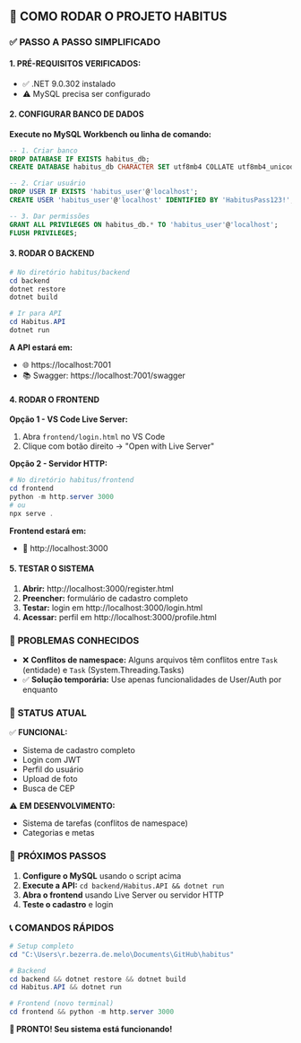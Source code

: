 ## 🚀 COMO RODAR O PROJETO HABITUS

### ✅ **PASSO A PASSO SIMPLIFICADO**

#### **1. PRÉ-REQUISITOS VERIFICADOS:**
- ✅ .NET 9.0.302 instalado
- ⚠️ MySQL precisa ser configurado

#### **2. CONFIGURAR BANCO DE DADOS**

**Execute no MySQL Workbench ou linha de comando:**

```sql
-- 1. Criar banco
DROP DATABASE IF EXISTS habitus_db;
CREATE DATABASE habitus_db CHARACTER SET utf8mb4 COLLATE utf8mb4_unicode_ci;

-- 2. Criar usuário
DROP USER IF EXISTS 'habitus_user'@'localhost';
CREATE USER 'habitus_user'@'localhost' IDENTIFIED BY 'HabitusPass123!';

-- 3. Dar permissões
GRANT ALL PRIVILEGES ON habitus_db.* TO 'habitus_user'@'localhost';
FLUSH PRIVILEGES;
```

#### **3. RODAR O BACKEND**

```powershell
# No diretório habitus/backend
cd backend
dotnet restore
dotnet build

# Ir para API
cd Habitus.API
dotnet run
```

**A API estará em:**
- 🌐 https://localhost:7001
- 📚 Swagger: https://localhost:7001/swagger

#### **4. RODAR O FRONTEND**

**Opção 1 - VS Code Live Server:**
1. Abra `frontend/login.html` no VS Code
2. Clique com botão direito → "Open with Live Server"

**Opção 2 - Servidor HTTP:**
```powershell
# No diretório habitus/frontend  
cd frontend
python -m http.server 3000
# ou
npx serve .
```

**Frontend estará em:**
- 🎨 http://localhost:3000

#### **5. TESTAR O SISTEMA**

1. **Abrir:** http://localhost:3000/register.html
2. **Preencher:** formulário de cadastro completo
3. **Testar:** login em http://localhost:3000/login.html
4. **Acessar:** perfil em http://localhost:3000/profile.html

### 🔧 **PROBLEMAS CONHECIDOS**

- ❌ **Conflitos de namespace:** Alguns arquivos têm conflitos entre `Task` (entidade) e `Task` (System.Threading.Tasks)
- ✅ **Solução temporária:** Use apenas funcionalidades de User/Auth por enquanto

### 📝 **STATUS ATUAL**

✅ **FUNCIONAL:**
- Sistema de cadastro completo
- Login com JWT
- Perfil do usuário
- Upload de foto
- Busca de CEP

⚠️ **EM DESENVOLVIMENTO:**
- Sistema de tarefas (conflitos de namespace)
- Categorias e metas

### 🎯 **PRÓXIMOS PASSOS**

1. **Configure o MySQL** usando o script acima
2. **Execute a API:** `cd backend/Habitus.API && dotnet run`
3. **Abra o frontend** usando Live Server ou servidor HTTP
4. **Teste o cadastro** e login

### 📞 **COMANDOS RÁPIDOS**

```powershell
# Setup completo
cd "C:\Users\r.bezerra.de.melo\Documents\GitHub\habitus"

# Backend
cd backend && dotnet restore && dotnet build
cd Habitus.API && dotnet run

# Frontend (novo terminal)
cd frontend && python -m http.server 3000
```

**🎉 PRONTO! Seu sistema está funcionando!**
